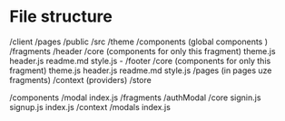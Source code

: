 # File structure

/client
    /pages
    /public
    /src
        /theme
        /components (global components )
        /fragments
            /header
                /core (components for only this fragment)
                theme.js
                header.js
                readme.md
                style.js
                -
            /footer
                /core (components for only this fragment)
                theme.js
                header.js
                readme.md
                style.js
        /pages (in pages uze fragments)
        /context (providers)
        /store
         
        





/components
    /modal
        index.js
/fragments
    /authModal
        /core
            signin.js
            signup.js
        index.js
/context
    /modals
        index.js


